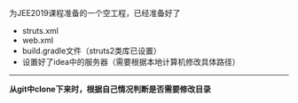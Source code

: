 为JEE2019课程准备的一个空工程，已经准备好了
- struts.xml
- web.xml
- build.gradle文件（struts2类库已设置）
- 设置好了idea中的服务器（需要根据本地计算机修改具体路径）

****
**从git中clone下来时，根据自己情况判断是否需要修改目录**